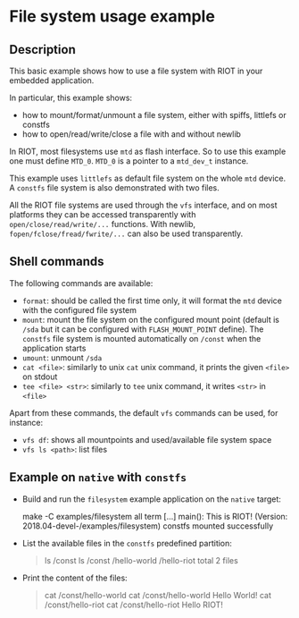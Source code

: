 # File system usage example

## Description

This basic example shows how to use a file system with RIOT in your embedded
application.

In particular, this example shows:

- how to mount/format/unmount a file system, either with spiffs, littlefs or
  constfs
- how to open/read/write/close a file with and without newlib

In RIOT, most filesystems use `mtd` as flash interface. So to use this example
one must define `MTD_0`. `MTD_0` is a pointer to a `mtd_dev_t` instance.

This example uses `littlefs` as default file system on the whole `mtd` device.
A `constfs` file system is also demonstrated with two files.

All the RIOT file systems are used through the `vfs` interface, and on most
platforms they can be accessed transparently with `open/close/read/write/...`
functions.
With newlib, `fopen/fclose/fread/fwrite/...` can also be used transparently.

## Shell commands

The following commands are available:

- `format`: should be called the first time only, it will format the `mtd`
  device with the configured file system
- `mount`: mount the file system on the configured mount point (default is
  `/sda` but it can be configured with `FLASH_MOUNT_POINT` define). The
  `constfs` file system is mounted automatically on `/const` when the
   application starts
- `umount`: unmount `/sda`
- `cat <file>`: similarly to unix `cat` unix command, it prints the given
  `<file>` on stdout
- `tee <file> <str>`: similarly to `tee` unix command, it writes `<str>` in
  `<file>`

Apart from these commands, the default `vfs` commands can be used, for
instance:

- `vfs df`: shows all mountpoints and used/available file system space
- `vfs ls <path>`: list files

## Example on `native` with `constfs`

- Build and run the `filesystem` example application on the `native` target:

    make -C examples/filesystem all term
    [...]
    main(): This is RIOT! (Version: 2018.04-devel-/examples/filesystem)
    constfs mounted successfully

- List the available files in the `constfs` predefined partition:

    > ls /const
    ls /const
    /hello-world
    /hello-riot
    total 2 files

- Print the content of the files:

    > cat /const/hello-world
    cat /const/hello-world
    Hello World!
    > cat /const/hello-riot
    cat /const/hello-riot
    Hello RIOT!
